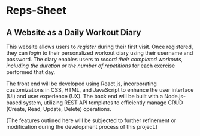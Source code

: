 <h1>Reps-Sheet</h1>
<h2>A Website as a Daily Workout Diary</h1>

<p>This website allows users to <em>register</em> during their first visit. Once registered, they can <em>login</em> to their personalized workout diary using their username and password. The diary enables users to <em>record their completed workouts, including the duration or the number of repetitions</em> for each exercise performed that day.
</p>
<p>The front end will be developed using React.js, incorporating customizations in CSS, HTML, and JavaScript to enhance the user interface (UI) and user experience (UX). The back end will be built with a Node.js-based system, utilizing REST API templates to efficiently manage CRUD (Create, Read, Update, Delete) operations.
</p>
<p>(The features outlined here will be subjected to further refinement or modification during the development process of this project.)</p>
